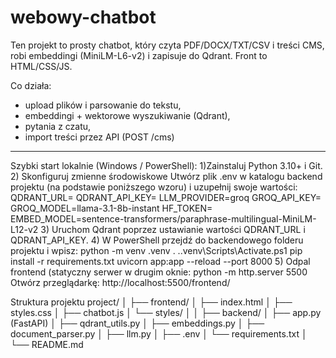 # webowy-chatbot

Ten projekt to prosty chatbot, który czyta PDF/DOCX/TXT/CSV i treści CMS, robi embeddingi (MiniLM-L6-v2) i zapisuje do Qdrant. Front to HTML/CSS/JS.

Co działa:
- upload plików i parsowanie do tekstu,
- embeddingi + wektorowe wyszukiwanie (Qdrant),
- pytania z czatu,
- import treści przez API (POST /cms)

---
Szybki start lokalnie (Windows / PowerShell):
1)Zainstaluj Python 3.10+ i Git.
2) Skonfiguruj zmienne środowiskowe
Utwórz plik .env w katalogu backend projektu (na podstawie poniższego wzoru) i uzupełnij swoje wartości:
QDRANT_URL=
QDRANT_API_KEY=
LLM_PROVIDER=groq
GROQ_API_KEY=
GROQ_MODEL=llama-3.1-8b-instant
HF_TOKEN=
EMBED_MODEL=sentence-transformers/paraphrase-multilingual-MiniLM-L12-v2
3) Uruchom Qdrant poprzez ustawianie wartości QDRANT_URL i QDRANT_API_KEY.
4) W PowerShell przejdź do backendowego folderu projektu i wpisz:
python -m venv .venv
. .\.venv\Scripts\Activate.ps1
pip install -r requirements.txt
uvicorn app:app --reload --port 8000
5) Odpal frontend (statyczny serwer w drugim oknie: python -m http.server 5500 
Otwórz przeglądarkę: http://localhost:5500/frontend/

Struktura projektu
project/
│
├── frontend/
│   ├── index.html
│   ├── styles.css
│   ├── chatbot.js
│   └── styles/
│
│
├── backend/
│   ├── app.py (FastAPI)
│   ├── qdrant_utils.py
│   ├── embeddings.py
│   ├── document_parser.py
│   ├── llm.py
│   ├── .env
│   └── requirements.txt
│
└── README.md